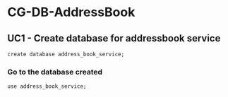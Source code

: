 # CG-DB-AddressBook

## UC1 - Create database for addressbook service
```create database address_book_service;```
### Go to the database created
```use address_book_service;```

